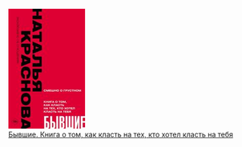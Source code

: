 ![](Бывшие.%20Книга%20о%20том,%20как%20класть%20на%20тех,%20кто%20хотел%20класть%20на%20тебя.jpg)  
[Бывшие. Книга о том, как класть на тех, кто хотел класть на тебя](Бывшие.%20Книга%20о%20том,%20как%20класть%20на%20тех,%20кто%20хотел%20класть%20на%20тебя.md)
